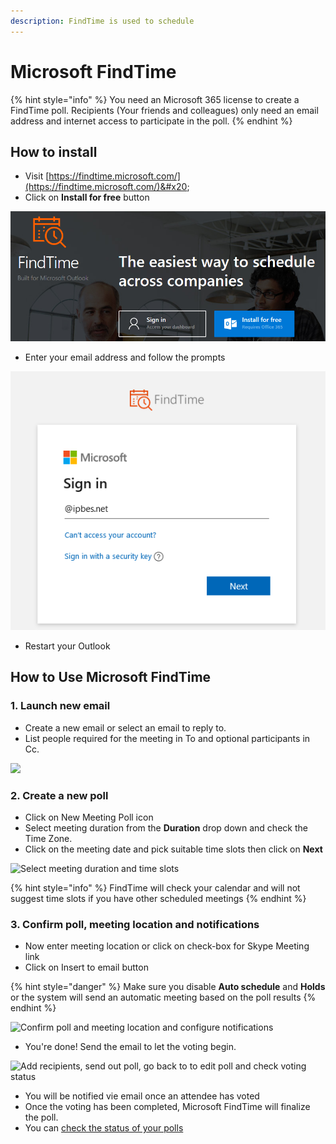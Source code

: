 ```yaml
---
description: FindTime is used to schedule
---
```


# Microsoft FindTime

{% hint style="info" %}
You need an Microsoft 365 license to create a FindTime poll. Recipients (Your friends and colleagues) only need an email address and internet access to participate in the poll.
{% endhint %}

## How to install

* Visit [https://findtime.microsoft.com/](https://findtime.microsoft.com/)&#x20;
* Click on **Install for free** button

![Click on install for free](<../.gitbook/assets/image (19).png>)

* Enter your email address and follow the prompts

![You will be redirected to the organisation's sign in page after you click next](<../.gitbook/assets/image (18) (1).png>)

* Restart your Outlook

## How to Use Microsoft FindTime

### 1. Launch new email

* Create a new email or select an email to reply to.
* List people required for the meeting in To and optional participants in Cc.

![](../.gitbook/assets/findtime\_poll.jpg)

### 2. Create a new poll

* Click on New Meeting Poll icon
* Select meeting duration from the **Duration** drop down and check the Time Zone.
* Click on the meeting date and pick suitable time slots then click on **Next**

![Select meeting duration and time slots](../.gitbook/assets/findtime\_poll\_find\_slots.jpg)

{% hint style="info" %}
FindTime will check your calendar and will not suggest time slots if you have other scheduled meetings
{% endhint %}

### 3. Confirm poll, meeting location and notifications

* Now enter meeting location or click on check-box for Skype Meeting link
* Click on Insert to email button

{% hint style="danger" %}
Make sure you disable **Auto schedule** and **Holds** or the system will send an automatic meeting based on the poll results
{% endhint %}

![Confirm poll and meeting location and configure notifications](<../.gitbook/assets/findtime\_poll\_find\_confirmchoices (1).jpg>)

* You're done! Send the email to let the voting begin.

![Add recipients, send out poll, go back to to edit poll and check voting status](../.gitbook/assets/findtime\_poll\_sendout.jpg)

* You will be notified vie email once an attendee has voted&#x20;
* Once the voting has been completed, Microsoft FindTime will finalize the poll.
* You can [check the status of your polls](https://outlook.office.com/findtime/dashboard) &#x20;
